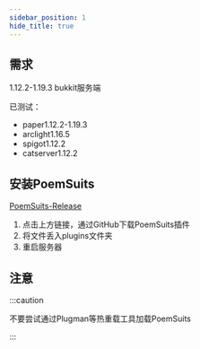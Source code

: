 ```yaml
---
sidebar_position: 1
hide_title: true
---
```


## 需求

1.12.2-1.19.3 bukkit服务端

已测试：
* paper1.12.2-1.19.3
* arclight1.16.5
* spigot1.12.2
* catserver1.12.2

## 安装PoemSuits

[PoemSuits-Release](https://github.com/Nerorrlex911/PoemSuits/releases)

1. 点击上方链接，通过GitHub下载PoemSuits插件
2. 将文件丢入plugins文件夹
3. 重启服务器

## 注意

:::caution

不要尝试通过Plugman等热重载工具加载PoemSuits

:::
